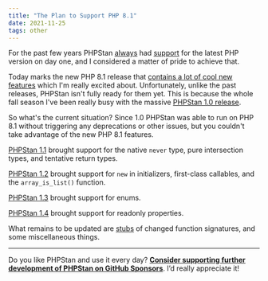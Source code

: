 ```yaml
---
title: "The Plan to Support PHP 8.1"
date: 2021-11-25
tags: other
---
```


For the past few years PHPStan [always](/blog/phpstan-now-fully-supports-php-7-4) had [support](/blog/phpstan-is-ready-for-php8) for the latest PHP version on day one, and I considered a matter of pride to achieve that.

Today marks the new PHP 8.1 release that [contains a lot of cool new features](https://stitcher.io/blog/new-in-php-81) which I'm really excited about. Unfortunately, unlike the past releases, PHPStan isn't fully ready for them yet. This is because the whole fall season I've been really busy with the massive [PHPStan 1.0 release](/blog/phpstan-1-0-released).

So what's the current situation? Since 1.0 PHPStan was able to run on PHP 8.1 without triggering any deprecations or other issues, but you couldn't take advantage of the new PHP 8.1 features.

[PHPStan 1.1](https://github.com/phpstan/phpstan/releases/tag/1.1.0) brought support for the native `never` type, pure intersection types, and tentative return types.

[PHPStan 1.2](https://github.com/phpstan/phpstan/releases/tag/1.2.0) brought support for `new` in initializers, first-class callables, and the `array_is_list()` function.

[PHPStan 1.3](https://github.com/phpstan/phpstan/releases/tag/1.3.0) brought support for enums.

[PHPStan 1.4](https://github.com/phpstan/phpstan/releases/tag/1.4.0) brought support for readonly properties.

What remains to be updated are [stubs](https://github.com/phpstan/php-8-stubs) of changed function signatures, and some miscellaneous things.

---

Do you like PHPStan and use it every day? [**Consider supporting further development of PHPStan on GitHub Sponsors**](https://github.com/sponsors/ondrejmirtes/). I’d really appreciate it!
